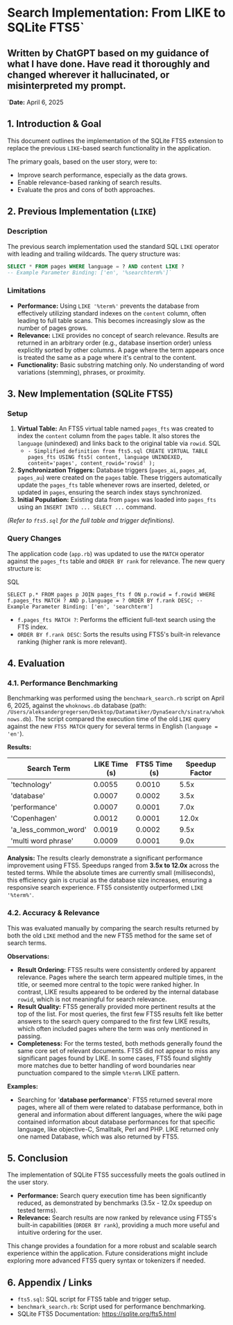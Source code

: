 # Search Implementation: From LIKE to SQLite FTS5`

## Written by ChatGPT based on my guidance of what I have done. Have read it thoroughly and changed wherever it hallucinated, or misinterpreted my prompt. 

`**Date:** April 6, 2025

## 1. Introduction & Goal

This document outlines the implementation of the SQLite FTS5 extension to replace the previous `LIKE`-based search functionality in the application.

The primary goals, based on the user story, were to:
* Improve search performance, especially as the data grows.
* Enable relevance-based ranking of search results.
* Evaluate the pros and cons of both approaches.

## 2. Previous Implementation (`LIKE`)

### Description

The previous search implementation used the standard SQL `LIKE` operator with leading and trailing wildcards. The query structure was:

```sql
SELECT * FROM pages WHERE language = ? AND content LIKE ?
-- Example Parameter Binding: ['en', '%searchterm%']`
```

### Limitations

- **Performance:** Using `LIKE '%term%'` prevents the database from effectively utilizing standard indexes on the `content` column, often leading to full table scans. This becomes increasingly slow as the number of pages grows.
- **Relevance:** `LIKE` provides no concept of search relevance. Results are returned in an arbitrary order (e.g., database insertion order) unless explicitly sorted by other columns. A page where the term appears once is treated the same as a page where it's central to the content.
- **Functionality:** Basic substring matching only. No understanding of word variations (stemming), phrases, or proximity.

## 3. New Implementation (SQLite FTS5)

### Setup

1. **Virtual Table:** An FTS5 virtual table named `pages_fts` was created to index the `content` column from the `pages` table. It also stores the `language` (unindexed) and links back to the original table via `rowid`.
SQL
    - `- Simplified definition from fts5.sql
    CREATE VIRTUAL TABLE pages_fts USING fts5( content, language UNINDEXED, content='pages', content_rowid='rowid'
    );`
2. **Synchronization Triggers:** Database triggers (`pages_ai`, `pages_ad`, `pages_au`) were created on the `pages` table. These triggers automatically update the `pages_fts` table whenever rows are inserted, deleted, or updated in `pages`, ensuring the search index stays synchronized.
3. **Initial Population:** Existing data from `pages` was loaded into `pages_fts` using an `INSERT INTO ... SELECT ...` command.

*(Refer to `fts5.sql` for the full table and trigger definitions).*

### Query Changes

The application code (`app.rb`) was updated to use the `MATCH` operator against the `pages_fts` table and `ORDER BY rank` for relevance. The new query structure is:

SQL

`SELECT p.*
FROM pages p
JOIN pages_fts f ON p.rowid = f.rowid
WHERE f.pages_fts MATCH ? AND p.language = ?
ORDER BY f.rank DESC;
-- Example Parameter Binding: ['en', 'searchterm']`

- `f.pages_fts MATCH ?`: Performs the efficient full-text search using the FTS index.
- `ORDER BY f.rank DESC`: Sorts the results using FTS5's built-in relevance ranking (higher rank is more relevant).

## 4. Evaluation

### 4.1. Performance Benchmarking

Benchmarking was performed using the `benchmark_search.rb` script on April 6, 2025, against the `whoknows.db` database (path: `/Users/aleksandergregersen/Desktop/Datamatiker/DynaSearch/sinatra/whoknows.db`). The script compared the execution time of the old `LIKE` query against the new `FTS5 MATCH` query for several terms in English (`language = 'en'`).

**Results:**

| Search Term | LIKE Time (s) | FTS5 Time (s) | Speedup Factor |
| --- | --- | --- | --- |
| 'technology' | 0.0055 | 0.0010 | 5.5x |
| 'database' | 0.0007 | 0.0002 | 3.5x |
| 'performance' | 0.0007 | 0.0001 | 7.0x |
| 'Copenhagen' | 0.0012 | 0.0001 | 12.0x |
| 'a_less_common_word' | 0.0019 | 0.0002 | 9.5x |
| 'multi word phrase' | 0.0009 | 0.0001 | 9.0x |


**Analysis:**
The results clearly demonstrate a significant performance improvement using FTS5. Speedups ranged from **3.5x to 12.0x** across the tested terms. While the absolute times are currently small (milliseconds), this efficiency gain is crucial as the database size increases, ensuring a responsive search experience. FTS5 consistently outperformed `LIKE '%term%'`.

### 4.2. Accuracy & Relevance

This was evaluated manually by comparing the search results returned by both the old `LIKE` method and the new FTS5 method for the same set of search terms.

**Observations:**

- **Result Ordering:** FTS5 results were consistently ordered by apparent relevance. Pages where the search term appeared multiple times, in the title, or seemed more central to the topic were ranked higher. In contrast, LIKE results appeared to be ordered by the internal database `rowid`, which is not meaningful for search relevance.
- **Result Quality:** FTS5 generally provided more pertinent results at the top of the list. For most queries, the first few FTS5 results felt like better answers to the search query compared to the first few LIKE results, which often included pages where the term was only mentioned in passing.
- **Completeness:** For the terms tested, both methods generally found the same core set of relevant documents. FTS5 did not appear to miss any significant pages found by LIKE. In some cases, FTS5 found slightly more matches due to better handling of word boundaries near punctuation compared to the simple `%term%` LIKE pattern.

**Examples:**

- Searching for '**database performance**': FTS5 returned several more pages, where all of them were related to database performance, both in general and information about different languages, where the wiki page contained information about database performances for that specific language, like objective-C, Smalltalk, Perl and PHP. LIKE returned only one named Database, which was also returned by FTS5.

## 5. Conclusion

The implementation of SQLite FTS5 successfully meets the goals outlined in the user story.

- **Performance:** Search query execution time has been significantly reduced, as demonstrated by benchmarks (3.5x - 12.0x speedup on tested terms).
- **Relevance:** Search results are now ranked by relevance using FTS5's built-in capabilities (`ORDER BY rank`), providing a much more useful and intuitive ordering for the user.

This change provides a foundation for a more robust and scalable search experience within the application. Future considerations might include exploring more advanced FTS5 query syntax or tokenizers if needed.

## 6. Appendix / Links

- `fts5.sql`: SQL script for FTS5 table and trigger setup.
- `benchmark_search.rb`: Script used for performance benchmarking.
- SQLite FTS5 Documentation: <https://sqlite.org/fts5.html>
